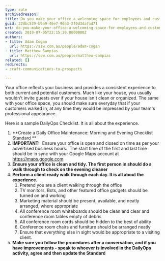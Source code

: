 ```yaml
---
type: rule
archivedreason: 
title: Do you make your office a welcoming space for employees and customers?
guid: 22dbc529-b9a9-46e7-90a3-2f0d3da7ad71
uri: do-you-make-your-office-a-welcoming-space-for-employees-and-customers
created: 2019-07-05T22:15:20.0000000Z
authors:
- title: Adam Cogan
  url: https://ssw.com.au/people/adam-cogan
- title: Matthew Sampias
  url: https://ssw.com.au/people/matthew-sampias
related: []
redirects:
- craft-communications-to-prospects

---
```


Your office reflects your business and provides a consistent experience to both current and potential customers. Much like your house, you usually wouldn't invite guests over if your house isn't clean or organized. The same with your office space, you should make sure everyday that if your customers walked in, at any time they would be impressed by your team's professional appearance.

Here is a sample DailyOps Checklist. It is all about the experience.

<!--endintro-->



1. **Create a Daily Office Maintenance: Morning and Evening Checklist Standard **
2. **IMPORTANT:**  Ensure your office is open and closed on time as per your advertised business hours.  The start time of the first and last time should be in sync with your Google Maps account at https://maps.google.com
3. **Ensure your office is clean and tidy. The first person in should do a walk through to check on the evening cleaner**
4. **Perform a client ready walk through each day. It is all about the experience.**
    1. Pretend you are a client walking through the office
    2. TV monitors, Bots, and other featured office gadgets should be turned on and working
    3. Marketing material should be present, available, and neatly arranged, where appropriate
    4. All conference room whiteboards should be clean and clear and conference room tables empty of debris
    5. All conference room cords should be hidden to the best of ability
    6. Conference room chairs and furniture should be arranged neatly
    7. Ensure that everything else in sight would be appropriate to a visiting client.
5. **Make sure you follow the procedures after a conversation, and if you have improvements - speak to whoever is involved in the DailyOps activity, agree and then update the Standard**


<font color="#333333">
</font>

<font color="#333333">
</font>

<font color="#333333">
</font>
